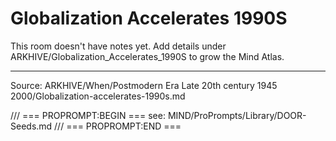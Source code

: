 # Globalization Accelerates 1990S

This room doesn't have notes yet. Add details under ARKHIVE/Globalization_Accelerates_1990S to grow the Mind Atlas.

---
Source: ARKHIVE/When/Postmodern Era Late 20th century 1945 2000/Globalization-accelerates-1990s.md

/// === PROPROMPT:BEGIN ===
see: MIND/ProPrompts/Library/DOOR-Seeds.md
/// === PROPROMPT:END ===
